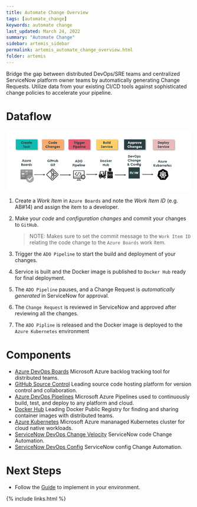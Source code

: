 ```yaml
---
title: Automate Change Overview
tags: [automate_change]
keywords: automate change
last_updated: March 24, 2022
summary: "Automate Change"
sidebar: artemis_sidebar
permalink: artemis_automate_change_overview.html
folder: artemis
---
```


Bridge the gap between distributed DevOps/SRE teams and centralized ServiceNow platform owner teams by automatically generating Change Requests. Utilize data from your existing CI/CD tools against sophisticated change policies to accelerate your pipeline.

# Dataflow

![Dataflow](images/automate_change_dataflow.png)

1. Create a *Work Item* in `Azure Boards` and note the *Work Item ID* (e.g. AB#14) and assign the item to a developer.
1. Make your *code* and *configuration changes* and commit your changes to `GitHub`.

    > NOTE: Makes sure to set the commit message to the `Work Item ID` relating the code change to the `Azure Boards` work item.

1. Trigger the `ADO Pipeline` to start the build and deployment of your changes. 
1. Service is built and the Docker image is published to `Docker Hub` ready for final deployment.
1. The `ADO Pipeline` pauses, and a Change Request is *automatically generated* in ServiceNow for approval.
1. The `Change Request` is reviewed in ServiceNow and approved after reviewing all the changes.
1. The `ADO Pipline` is released and the Docker image is deployed to the `Azure Kubernetes` environment

# Components

* [Azure DevOps Boards](https://azure.microsoft.com/en-us/services/devops/boards/) Microsoft Azure backlog tracking tool for distributed teams.
* [GitHub Source Control](https://github.com) Leading source code hosting platform for version control and collaboration.
* [Azure DevOps Pipelines](https://azure.microsoft.com/en-us/services/devops/pipelines/) Microsoft Azure Pipelines used to continuously build, test, and deploy to any platform and cloud.
* [Docker Hub](https://hub.docker.com) Leading Docker Public Registry for finding and sharing container images with distributed teams.
* [Azure Kubernetes](https://docs.microsoft.com/en-us/azure/aks/intro-kubernetes) Microsoft Azure mananaged Kubernetes cluster for cloud native workloads.
* [ServiceNow DevOps Change Velocity]({{site.data.urls.devops_change_velocity}}) ServiceNow code Change Automation.
* [ServiceNow DevOps Config]({{site.data.urls.devops_change_velocity}}) ServiceNow config Change Automation.

# Next Steps

* Follow the [Guide](artemis_automate_change_guide.html) to implement in your environment.

{% include links.html %}